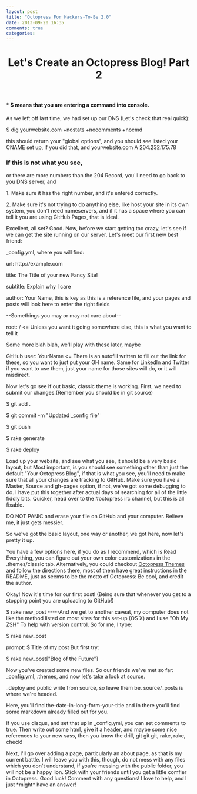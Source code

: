```yaml
---
layout: post
title: "Octopress For Hackers-To-Be 2.0"
date: 2013-09-20 16:35
comments: true
categories:
---
```



<header>
  <h1>Let's Create an Octopress Blog! Part 2</h1>
</header>
<h4>* $ means that you are entering a command into console.</h4>

<body>
  <p>As we left off last time, we had set up our DNS (Let's check that real quick):</p>
  <p> $ dig yourwebsite.com +nostats +nocomments +nocmd</p>
  <p> this should return your "global options", and you should see listed your CNAME set up, if you did that, and yourwebsite.com  A  204.232.175.78</p>
 <h3>If this is not what you see,</h3>
 <p>or there are more numbers than the 204 Record, you'll need to go back to you DNS server, and </p>
  <p>1. Make sure it has the right number, and it's entered correctly.</p>
  <p>2. Make sure it's not trying to do anything else, like host your site in its own system, you don't need nameservers, and if it has a space where you can tell it you are using GitHub Pages, that is ideal.</p>
  <p>Excellent, all set? Good. Now, before we start getting too crazy, let's see if we can get the site running on our server. Let's meet our first new best friend: </p>
  <p>_config.yml, where you will find:</p>
  <p>url: http://example.com</p>
  <p>title: The Title of your new Fancy Site!</p>
  <p>subtitle: Explain why I care</p>
  <p>author: Your Name, this is key as this is a reference file, and your pages and posts will look here to enter the right fields</p>
  <p> --Somethings you may or may not care about-- </p>
  <p>root: /  <= Unless you want it going somewhere else, this is what you want to tell it</p>
  <p> Some more blah blah, we'll play with these later, maybe</p>
  <p>GitHub user: YourName <= There is an autofill written to fill out the link for these, so you want to just put your GH name. Same for LinkedIn and Twitter if you want to use them, just your name for those sites will do, or it will misdirect. </p>
  <p>Now let's go see if out basic, classic theme is working. First, we need to submit our changes.(Remember you should be in git source)</p>
  <p>$ git add . </p>
  <p>$ git commit -m "Updated _config file"</p>
  <p>$ git push </p>
  <p>$ rake generate </p>
  <p>$ rake deploy</p>
  <p>Load up your website, and see what you see, it should be a very basic layout, but Most important, is you should see something other than just the default "Your Octopress Blog", if that is what you see, you'll need to make sure that all your changes are tracking to GitHub. Make sure you have a Master, Source and gh-pages option, if not, we've got some debugging to do. I have put this together after actual days of searching for all of the little fiddly bits. Quicker, head over to the #octopress irc channel, but this is all fixable.</p>
  <p>DO NOT PANIC and erase your file on GitHub and your computer. Believe me, it just gets messier.</p>
  <p>So we've got the basic layout, one way or another, we got here, now let's pretty it up.</p>
  <p> You have a few options here, if you do as I recommend, which is Read Everything, you can figure out your own color customizations in the .themes/classic tab. Alternatively, you could checkout <a href =http://opthemes.com/>Octopress Themes</a> and follow the directions there, most of them have great instructions in the README, just as seems to be the motto of Octopress: Be cool, and credit the author.</p>
  <p>Okay! Now it's time for our first post! (Being sure that whenever you get to a stopping point you are uploading to GitHub!)</p>
  <p>$ rake new_post  -----And we get to another caveat, my computer does not like the method listed on most sites for this set-up (OS X) and I use "Oh My ZSH" To help with version control. So for me, I type:</p>
  <p>$ rake new_post </p>
  <p> prompt: $ Title of my post But first try:</p>
  <p>$ rake new_post["Blog of the Future"]</p>
  <p> Now you've created some new files. So our friends we've met so far: _config.yml, .themes, and now let's take a look at source.</p>
  <p>_deploy and public write from source, so leave them be. source/_posts is where we're headed.</p>
  <p>Here, you'll find the-date-in-long-form-your-title and in there you'll find some markdown already filled out for you.</p>
  <p> If you use disqus, and set that up in _config.yml, you can set comments to true. Then write out some html, give it a header, and maybe some nice references to your new sass, then you know the drill, git git git, rake, rake, check!</p>
  <p> Next, I'll go over adding a page, particularly an about page, as that is my current battle. I will leave you with this, though, do not mess with any files which you don't understand, if you're messing with the public folder, you will not be a happy lion. Stick with your friends until you get a little comfier in Octopress. Good luck! Comment with any questions! I love to help, and I just *might* have an answer!</p>

</body>
